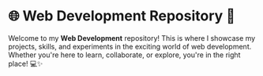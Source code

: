 <h1>🌐 Web Development Repository 🚀</h1>
    <p>Welcome to my <strong>Web Development</strong> repository! This is where I showcase my projects, skills, and experiments in the exciting world of web development. Whether you're here to learn, collaborate, or explore, you're in the right place! 💻✨
</p>

